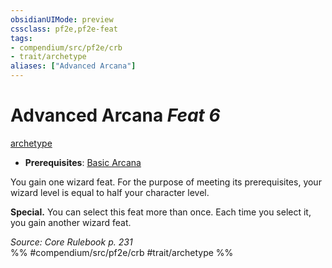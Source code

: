 ```yaml
---
obsidianUIMode: preview
cssclass: pf2e,pf2e-feat
tags:
- compendium/src/pf2e/crb
- trait/archetype
aliases: ["Advanced Arcana"]
---
```

# Advanced Arcana  *Feat 6*  
[archetype](/rules/traits/archetype.md)  

- **Prerequisites**: [Basic Arcana](/compendium/feats/basic-arcana.md)

You gain one wizard feat. For the purpose of meeting its prerequisites, your wizard level is equal to half your character level.

**Special.** You can select this feat more than once. Each time you select it, you gain another wizard feat.

*Source: Core Rulebook p. 231*  
%% #compendium/src/pf2e/crb #trait/archetype %%